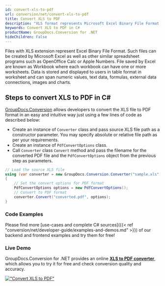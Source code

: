 ```yaml
---
id: convert-xls-to-pdf
url: conversion/net/convert-xls-to-pdf
title: Convert XLS to PDF
description: "XLS format represents Microsoft Excel Binary File Format with .xls extension. Learn how to convert XLS to PDF file programmatically in C# language using GroupDocs.Conversion for .NET library."
keywords: Convert XLS to PDF in C#
productName: GroupDocs.Conversion for .NET
hideChildren: False
---
```


Files with XLS extension represent Excel Binary File Format. Such files can be created by Microsoft Excel as well as other similar spreadsheet programs such as OpenOffice Calc or Apple Numbers. File saved by Excel are known as Workbook where each workbook can have one or more worksheets. Data is stored and displayed to users in table format in worksheet and can span numeric values, text data, formulas, external data connections, images and charts.

## Steps to convert XLS to PDF in C#

[GroupDocs.Conversion](https://products.groupdocs.com/conversion/net) allows developers to convert the XLS file to PDF format in an easy and intuitive way just using a few lines of code as described below:

* Create an instance of `Converter` class and pass source XLS file path as a constructor parameter. You may specify absolute or relative file path as per your requirements. 
* Create an instance of `PdfConvertOptions` class.
* Call `Converter` class `Convert` method and pass the filename for the converted PDF file and the `PdfConvertOptions` object from the previous step as parameters.

```csharp
// Load the source XLS file
using (var converter = new GroupDocs.Conversion.Converter("sample.xls"))
{
    // Set the convert options for PDF format
    PdfConvertOptions options = new PdfConvertOptions();
    // Convert to PDF format
    converter.Convert("converted.pdf", options);
}
```

### Code Examples

Please find more [use-cases and complete C# sources]({{< ref "conversion/net/developer-guide/examples-and-demos.md" >}}) of our backend and frontend examples and try them for free!

### Live Demo

GroupDocs.Conversion for .NET provides an online [**XLS to PDF converter**](https://products.groupdocs.app/conversion/xls-to-pdf), which allows you to try it for free and check conversion quality and accuracy.

[!["Convert XLS to PDF"](conversion/net/images/convert-xls-to-pdf.png)](https://products.groupdocs.app/conversion/xls-to-pdf)
